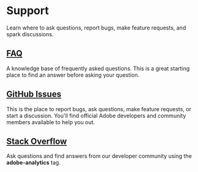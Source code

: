 # Support

Learn where to ask questions, report bugs, make feature requests, and spark discussions.

## [FAQ](faq.md)

A knowledge base of frequently asked questions. This is a great starting place to find an answer before asking your question.

## [GitHub Issues](https://github.com/AdobeDocs/analytics-2.0-apis/issues)

This is the place to report bugs, ask questions, make feature requests, or start a discussion. You'll find official Adobe developers and community members available to help you out.

## [Stack Overflow](https://stackoverflow.com/questions/tagged/adobe-analytics)

Ask questions and find answers from our developer community using the **adobe-analytics** tag.
